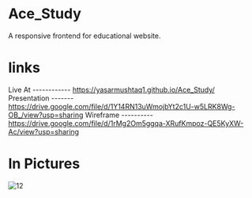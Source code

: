 # Ace_Study
A responsive frontend for educational website. 

# links 
Live At ------------ https://yasarmushtaq1.github.io/Ace_Study/
Presentation ------- https://drive.google.com/file/d/1Y14RN13uWmojbYt2c1U-w5LRK8Wg-OB_/view?usp=sharing
Wireframe ---------- https://drive.google.com/file/d/1rMg2Om5ggqa-XRufKmpoz-QE5KyXW-Ac/view?usp=sharing

# In Pictures 
![12](https://github.com/YasarMushtaq1/Ace_Study/assets/124120950/71373cab-e150-46d2-b624-741be025bbe8)


